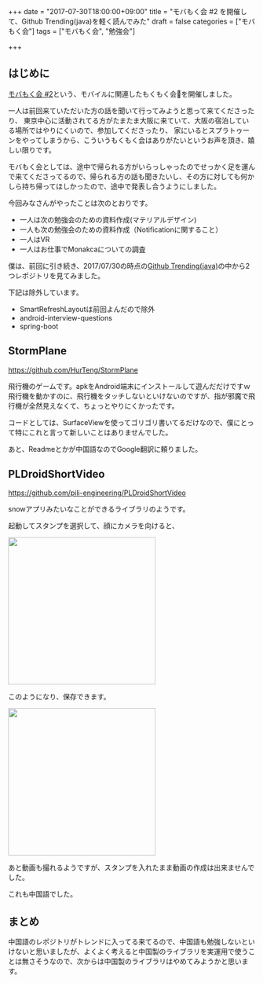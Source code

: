 +++
date = "2017-07-30T18:00:00+09:00"
title = "モバもく会 #2 を開催して、Github Trending(java)を軽く読んでみた"
draft = false
categories = ["モバもく会"]
tags = ["モバもく会", "勉強会"]

+++


## はじめに

<a  target="_blank" href="https://connpass.com/event/62526/" >モバもく会 #2</a>という、モバイルに関連したもくもく会を開催しました。

一人は前回来ていただいた方の話を聞いて行ってみようと思って来てくださったり、
東京中心に活動されてる方がたまたま大阪に来ていて、大阪の宿泊している場所ではやりにくいので、参加してくださったり、
家にいるとスプラトゥーンをやってしまうから、こういうもくもく会はありがたいというお声を頂き、嬉しい限りです。

モバもく会としては、途中で帰られる方がいらっしゃったのでせっかく足を運んで来てくださってるので、帰られる方の話も聞きたいし、その方に対しても何かしら持ち帰ってほしかったので、途中で発表し合うようにしました。

今回みなさんがやったことは次のとおりです。

* 一人は次の勉強会のための資料作成(マテリアルデザイン)
* 一人も次の勉強会のための資料作成（Notificationに関すること）
* 一人はVR
* 一人はお仕事でMonakcaについての調査

僕は、前回に引き続き、2017/07/30の時点の<a target="_blank" href="https://github.com/trending/java?since=weekly">Github Trending(java)</a>の中から2つレポジトリを見てみました。



下記は除外しています。

* SmartRefreshLayoutは前回よんだので除外
* android-interview-questions
* spring-boot




## StormPlane

<a target="_blank" href="https://github.com/HurTeng/StormPlane">https://github.com/HurTeng/StormPlane</a>

飛行機のゲームです。apkをAndroid端末にインストールして遊んだだけですｗ
飛行機を動かすのに、飛行機をタッチしないといけないのですが、指が邪魔で飛行機が全然見えなくて、ちょっとやりにくかったです。

コードとしては、SurfaceViewを使ってゴリゴリ書いてるだけなので、僕にとって特にこれと言って新しいことはありませんでした。

あと、Readmeとかが中国語なのでGoogle翻訳に頼りました。


## PLDroidShortVideo

<a target="_blank" href="https://github.com/pili-engineering/PLDroidShortVideo">https://github.com/pili-engineering/PLDroidShortVideo</a>


snowアプリみたいなことができるライブラリのようです。


起動してスタンプを選択して、顔にカメラを向けると、

<img src="/images/2017/07/mobamock2/PLDroidShortVideo_sample.png" width="300">

このようになり、保存できます。

<img src="/images/2017/07/mobamock2/PLDroidShortVideo_sample_image.png" width="300">


あと動画も撮れるようですが、スタンプを入れたまま動画の作成は出来ませんでした。

これも中国語でした。


## まとめ

中国語のレポジトリがトレンドに入ってる来てるので、中国語も勉強しないといけないと思いましたが、よくよく考えると中国製のライブラリを実運用で使うことは無さそうなので、次からは中国製のライブラリはやめてみようかと思います。


